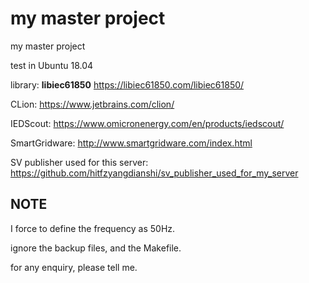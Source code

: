 # my master project
my master project 

test in Ubuntu 18.04

library: **libiec61850**
https://libiec61850.com/libiec61850/

CLion: https://www.jetbrains.com/clion/

IEDScout: https://www.omicronenergy.com/en/products/iedscout/

SmartGridware: http://www.smartgridware.com/index.html 

SV publisher used for this server: https://github.com/hitfzyangdianshi/sv_publisher_used_for_my_server

## NOTE
I force to define the frequency as 50Hz. 

ignore the backup files, and the Makefile. 

for any enquiry, please tell me. 